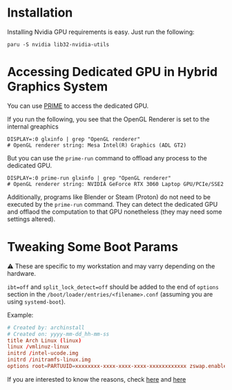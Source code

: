 # Installation

Installing Nvidia GPU requirements is easy. Just run the following:

```shell
paru -S nvidia lib32-nvidia-utils
```

# Accessing Dedicated GPU in Hybrid Graphics System

You can use [PRIME](https://wiki.archlinux.org/title/PRIME) to access the dedicated GPU.

If you run the following, you see that the OpenGL Renderer is set to the internal greaphics
```shell
DISPLAY=:0 glxinfo | grep "OpenGL renderer"
# OpenGL renderer string: Mesa Intel(R) Graphics (ADL GT2)
```

But you can use the `prime-run` command to offload any process to the dedicated GPU.
```shell
DISPLAY=:0 prime-run glxinfo | grep "OpenGL renderer"
# OpenGL renderer string: NVIDIA GeForce RTX 3060 Laptop GPU/PCIe/SSE2
```

Additionally, programs like Blender or Steam (Proton) do not need to be executed by the `prime-run` command. They can detect the dedicated GPU and offlaod the computation to that GPU nonetheless (they may need some settings altered).

# Tweaking Some Boot Params

⚠️ These are specific to my workstation and may varry depending on the hardware.

`ibt=off` and `split_lock_detect=off` should be added to the end of `options` section in the `/boot/loader/entries/<filename>.conf` (assuming you are using `systemd-boot`).

Example:
```conf
# Created by: archinstall
# Created on: yyyy-mm-dd_hh-mm-ss
title Arch Linux (linux)
linux /vmlinuz-linux
initrd /intel-ucode.img
initrd /initramfs-linux.img
options root=PARTUUID=xxxxxxxx-xxxx-xxxx-xxxx-xxxxxxxxxxxx zswap.enabled=0 rw intel_pstate=no_hwp rootfstype=ext4 ibt=off split_lock_detect=off
```

If you are interested to know the reasons, check [here](https://wiki.archlinux.org/title/NVIDIA#Installation) and [here](https://www.reddit.com/r/VFIO/comments/zqesqm/psa_use_split_lock_detectoff_to_avoid_substantial/)
